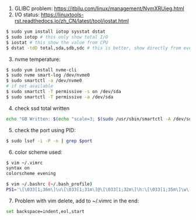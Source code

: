 1. GLIBC problem: https://itbilu.com/linux/management/NymXRUieg.html
2. I/O status: https://linuxtools-rst.readthedocs.io/zh_CN/latest/tool/iostat.html
```bash
$ sudo yum install iotop sysstat dstat
$ sudo iotop # this only show total I/O
$ iostat # this show the value from CPU
$ dstat -tdD total,sda,sdb,sdc # this is better, show directly from every disk
```
3. nvme temperature: 
```bash 
$ sudo yum install nvme-cli
$ sudo nvme smart-log /dev/nvme0
$ sudo smartctl -a /dev/nvme0
# if not available
$ sudo smartctl -T permissive -s on /dev/sda
$ sudo smartctl -T permissive -a /dev/sda
```
4. check ssd total written
```bash
echo "GB Written: $(echo "scale=3; $(sudo /usr/sbin/smartctl -A /dev/sdc | grep "Total_LBAs_Written" | awk '{print $10}') * 512 / 1073741824" | bc | sed ':a;s/\B[0-9]\{3\}\>/,&/;ta')"
 ```
5. check the port using PID:
```bash
$ sudo lsof -i -P -n | grep $port
```
6. color scheme used:
```bash
$ vim ~/.vimrc
syntax on
colorscheme evening

$ vim ~/.bashrc (~/.bash_profile)
PS1='\[\033[1;36m\]\u\[\033[1;31m\]@\[\033[1;32m\]\h:\[\033[1;35m\]\w\[\033[1;31m\]\$\[\033[0m\] '
```
7. Problem with vim delete, add to ~/.vimrc in the end:
```bash
set backspace=indent,eol,start
```
